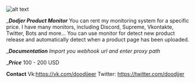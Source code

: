 ![alt text](https://i.yapx.ru/CiVQP.jpg)

__**Dodjer Product Monitor**_
You can rent my monitoring system for a specific price.
I have many monitors, including Discord, Supreme, Vkontakte, Twitter, Bots and more...
You can use monitor for detect new product release and automatically detect when a product page has been uploaded.

__**Documentation**_
_Import you webhook url and enter proxy path_

__**Price**_
100 - 200 USD

**Contact**
Vk:https://vk.com/doodjjeer
Twitter: https://twitter.com/doodjjer 
